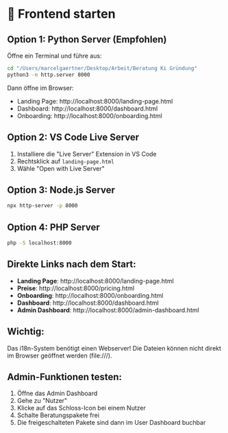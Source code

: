 # 🚀 Frontend starten

## Option 1: Python Server (Empfohlen)
Öffne ein Terminal und führe aus:
```bash
cd "/Users/marcelgaertner/Desktop/Arbeit/Beratung Ki Gründung"
python3 -m http.server 8000
```

Dann öffne im Browser:
- Landing Page: http://localhost:8000/landing-page.html
- Dashboard: http://localhost:8000/dashboard.html
- Onboarding: http://localhost:8000/onboarding.html

## Option 2: VS Code Live Server
1. Installiere die "Live Server" Extension in VS Code
2. Rechtsklick auf `landing-page.html`
3. Wähle "Open with Live Server"

## Option 3: Node.js Server
```bash
npx http-server -p 8000
```

## Option 4: PHP Server
```bash
php -S localhost:8000
```

## Direkte Links nach dem Start:
- **Landing Page**: http://localhost:8000/landing-page.html
- **Preise**: http://localhost:8000/pricing.html
- **Onboarding**: http://localhost:8000/onboarding.html
- **Dashboard**: http://localhost:8000/dashboard.html
- **Admin Dashboard**: http://localhost:8000/admin-dashboard.html

## Wichtig:
Das i18n-System benötigt einen Webserver! Die Dateien können nicht direkt im Browser geöffnet werden (file:///).

## Admin-Funktionen testen:
1. Öffne das Admin Dashboard
2. Gehe zu "Nutzer" 
3. Klicke auf das Schloss-Icon bei einem Nutzer
4. Schalte Beratungspakete frei
5. Die freigeschalteten Pakete sind dann im User Dashboard buchbar